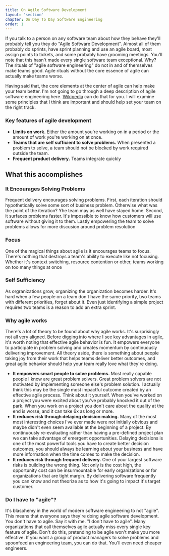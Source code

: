 ```yaml
---
title: On Agile Software Development
layout: 'section'
chapter: On Day To Day Software Engineering
order: 1
---
```


If you talk to a person on any software team about how they behave they'll probably tell you they do "Agile Software Development". Almost all of them probably do sprints, have sprint planning and use an agile board, most assign points to tickets, and some probably have grooming meetings. You'll note that this hasn't made every single software team exceptional. Why? The rituals of "agile software engineering" do not in and of themselves make teams good. Agile rituals without the core essence of agile can actually make teams worse.

Having said that, the core elements at the center of agile can help make your team better. I'm not going to go through a deep description of agile software engineering here. [Wikipedia](https://en.wikipedia.org/wiki/Agile_software_development#Agile_software_development_values) can do that for you. I will examine some principles that I think are important and should help set your team on the right track.

### Key features of agile development

- **Limits on work.** Either the amount you're working on in a period or the amount of work you're working on at once.
- **Teams that are self sufficient to solve problems.** When presented a problem to solve, a team should not be blocked by work required outside the team.
- **Frequent product delivery.** Teams integrate quickly

## What this accomplishes

### It Encourages Solving Problems

Frequent delivery encourages solving problems. First, each iteration should hypothetically solve some sort of business problem. Otherwise what was the point of the iteration? Yhe team may as well have stayed home. Second, it surfaces problems faster. It's impossible to know how customers will use software without giving it to them. Lastly empowering the team to solve problems allows for more discusion around problem resolution

### Focus

One of the magical things about agile is it encourages teams to focus. There's nothing that destroys a team's ability to execute like not focusing. Whether it's context switching, resource contention or other, teams working on too many things at once

### Self Sufficiency

As orgranizations grow, organizing the organization becomes harder. It's hard when a few people on a team don't have the same priority, two teams with different priorities, forget about it. Even just identifying a simple project requires two teams is a reason to add an extra sprint.

### Why agile works

There's a lot of theory to be found about why agile works. It's surprisingly not all very aligned. Before digging into where I see key advantages in agile, it's worth noting that effective agile behavior is fun. It empowers everyone to participate in problem solving and creates momentum by continuously delivering improvement. All theory aside, there is something about people taking joy from their work that helps teams deliver better outcomes, and great agile behavior should help your team really love what they're doing.

- **It empowers smart people to solve problems.** Most really capable people I know are great problem solvers. Great problem solvers are not motivated by implementing someone else's problem solution. I actually think this may be the single most impactful outcome created by an effective agile process. Think about it yourself. When you've worked on a project you were excited about you've probably knocked it out of the park. When you work on a project you don't care about the quality at the end is worse, and it can take 6x as long or more.
- **It reduces risk through delaying decision making.** Many of the most most interesting choices I've ever made were not initially obvious and maybe didn't even seem available at the beginning of a project. By continuously re-evaluating rather than having a pre-defined project plan we can take advantage of emergent opportunities. Delaying decisions is one of the most powerful tools you have to create better decision outcomes, you should always be learning about your business and have more information when the time comes to make the decision.
- **It reduces risk through frequent delivery.** One of your largest software risks is building the wrong thing. Not only is the cost high, the opportunity cost can be insurmountable for early organizations or for organizations that are tight margin. By delivering software frequently you can know and not theorize as to how it's going to impact it's target customer.

### Do I have to "agile"?

It's blasphemy in the world of modern software engineering to not "agile". This means that everyone says they're doing agile software development. You don't have to agile. Say it with me. "I don't have to agile". Many organizations that call themselves agile actually miss every single key feature of agile. Don't do this, pretending to be agile won't make you more effective. If you want a group of product managers to solve problems and spoonfeed an engineering team, you can do that. You'll even need cheaper engineers.
